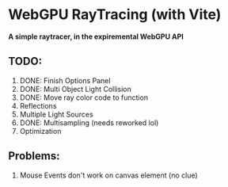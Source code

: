 # **WebGPU RayTracing (with Vite)**

**A simple raytracer, in the expiremental WebGPU API**

## TODO:

1. DONE: Finish Options Panel
2. DONE: Multi Object Light Collision
3. DONE: Move ray color code to function
4. Reflections
5. Multiple Light Sources
6. DONE: Multisampling (needs reworked lol)
7. Optimization

## Problems:

1. Mouse Events don't work on canvas element (no clue)

